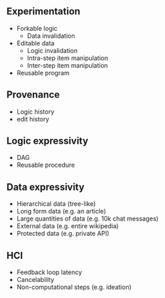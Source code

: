 ## Experimentation

- Forkable logic
  - Data invalidation
- Editable data
  - Logic invalidation
  - Intra-step item manipulation
  - Inter-step item manipulation
- Reusable program

## Provenance

- Logic history
- edit history

## Logic expressivity

- DAG
- Reusable procedure

## Data expressivity

- Hierarchical data (tree-like)
- Long form data (e.g. an article)
- Large quantities of data (e.g. 10k chat messages)
- External data (e.g. entire wikipedia)
- Protected data (e.g. private API)

## HCI

- Feedback loop latency
- Cancelability
- Non-computational steps (e.g. ideation)
